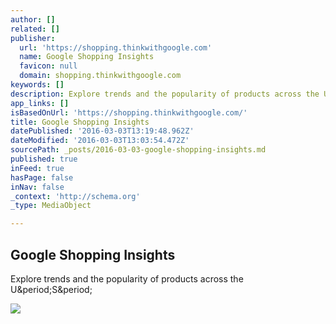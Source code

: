 ```yaml
---
author: []
related: []
publisher:
  url: 'https://shopping.thinkwithgoogle.com'
  name: Google Shopping Insights
  favicon: null
  domain: shopping.thinkwithgoogle.com
keywords: []
description: Explore trends and the popularity of products across the U.S.
app_links: []
isBasedOnUrl: 'https://shopping.thinkwithgoogle.com/'
title: Google Shopping Insights
datePublished: '2016-03-03T13:19:48.962Z'
dateModified: '2016-03-03T13:03:54.472Z'
sourcePath: _posts/2016-03-03-google-shopping-insights.md
published: true
inFeed: true
hasPage: false
inNav: false
_context: 'http://schema.org'
_type: MediaObject

---
```

<article style=""><h1>Google Shopping Insights</h1><p>Explore trends and the popularity of products across the U&amp;period;S&amp;period;</p><img src="https://gweb-acc-data-vis-fe-web.storage.googleapis.com/img_shared/share.png" /></article>